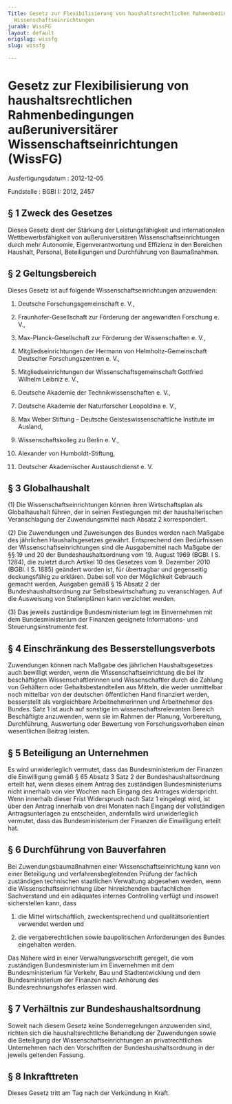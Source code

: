 ```yaml
---
Title: Gesetz zur Flexibilisierung von haushaltsrechtlichen Rahmenbedingungen außeruniversitärer
  Wissenschaftseinrichtungen
jurabk: WissFG
layout: default
origslug: wissfg
slug: wissfg

---
```


# Gesetz zur Flexibilisierung von haushaltsrechtlichen Rahmenbedingungen außeruniversitärer Wissenschaftseinrichtungen (WissFG)

Ausfertigungsdatum
:   2012-12-05

Fundstelle
:   BGBl I: 2012, 2457


## § 1 Zweck des Gesetzes

Dieses Gesetz dient der Stärkung der Leistungsfähigkeit und
internationalen Wettbewerbsfähigkeit von außeruniversitären
Wissenschaftseinrichtungen durch mehr Autonomie, Eigenverantwortung
und Effizienz in den Bereichen Haushalt, Personal, Beteiligungen und
Durchführung von Baumaßnahmen.


## § 2 Geltungsbereich

Dieses Gesetz ist auf folgende Wissenschaftseinrichtungen anzuwenden:

1.  Deutsche Forschungsgemeinschaft e. V.,


2.  Fraunhofer-Gesellschaft zur Förderung der angewandten Forschung e. V.,


3.  Max-Planck-Gesellschaft zur Förderung der Wissenschaften e. V.,


4.  Mitgliedseinrichtungen der Hermann von Helmholtz-Gemeinschaft
    Deutscher Forschungszentren e. V.,


5.  Mitgliedseinrichtungen der Wissenschaftsgemeinschaft Gottfried Wilhelm
    Leibniz e. V.,


6.  Deutsche Akademie der Technikwissenschaften e. V.,


7.  Deutsche Akademie der Naturforscher Leopoldina e. V.,


8.  Max Weber Stiftung – Deutsche Geisteswissenschaftliche Institute im
    Ausland,


9.  Wissenschaftskolleg zu Berlin e. V.,


10. Alexander von Humboldt-Stiftung,


11. Deutscher Akademischer Austauschdienst e. V.





## § 3 Globalhaushalt

(1) Die Wissenschaftseinrichtungen können ihren Wirtschaftsplan als
Globalhaushalt führen, der in seinen Festlegungen mit der
haushalterischen Veranschlagung der Zuwendungsmittel nach Absatz 2
korrespondiert.

(2) Die Zuwendungen und Zuweisungen des Bundes werden nach Maßgabe des
jährlichen Haushaltsgesetzes gewährt. Entsprechend den Bedürfnissen
der Wissenschaftseinrichtungen sind die Ausgabemittel nach Maßgabe der
§§ 19 und 20 der Bundeshaushaltsordnung vom 19. August 1969 (BGBl. I
S. 1284), die zuletzt durch Artikel 10 des Gesetzes vom 9. Dezember
2010 (BGBl. I S. 1885) geändert worden ist, für übertragbar und
gegenseitig deckungsfähig zu erklären. Dabei soll von der Möglichkeit
Gebrauch gemacht werden, Ausgaben gemäß § 15 Absatz 2 der
Bundeshaushaltsordnung zur Selbstbewirtschaftung zu veranschlagen. Auf
die Ausweisung von Stellenplänen kann verzichtet werden.

(3) Das jeweils zuständige Bundesministerium legt im Einvernehmen mit
dem Bundesministerium der Finanzen geeignete Informations- und
Steuerungsinstrumente fest.


## § 4 Einschränkung des Besserstellungsverbots

Zuwendungen können nach Maßgabe des jährlichen Haushaltsgesetzes auch
bewilligt werden, wenn die Wissenschaftseinrichtung die bei ihr
beschäftigten Wissenschaftlerinnen und Wissenschaftler durch die
Zahlung von Gehältern oder Gehaltsbestandteilen aus Mitteln, die weder
unmittelbar noch mittelbar von der deutschen öffentlichen Hand
finanziert werden, besserstellt als vergleichbare Arbeitnehmerinnen
und Arbeitnehmer des Bundes. Satz 1 ist auch auf sonstige im
wissenschaftsrelevanten Bereich Beschäftigte anzuwenden, wenn sie im
Rahmen der Planung, Vorbereitung, Durchführung, Auswertung oder
Bewertung von Forschungsvorhaben einen wesentlichen Beitrag leisten.


## § 5 Beteiligung an Unternehmen

Es wird unwiderleglich vermutet, dass das Bundesministerium der
Finanzen die Einwilligung gemäß § 65 Absatz 3 Satz 2 der
Bundeshaushaltsordnung erteilt hat, wenn dieses einem Antrag des
zuständigen Bundesministeriums nicht innerhalb von vier Wochen nach
Eingang des Antrages widerspricht. Wenn innerhalb dieser Frist
Widerspruch nach Satz 1 eingelegt wird, ist über den Antrag innerhalb
von drei Monaten nach Eingang der vollständigen Antragsunterlagen zu
entscheiden, andernfalls wird unwiderleglich vermutet, dass das
Bundesministerium der Finanzen die Einwilligung erteilt hat.


## § 6 Durchführung von Bauverfahren

Bei Zuwendungsbaumaßnahmen einer Wissenschaftseinrichtung kann von
einer Beteiligung und verfahrensbegleitenden Prüfung der fachlich
zuständigen technischen staatlichen Verwaltung abgesehen werden, wenn
die Wissenschaftseinrichtung über hinreichenden baufachlichen
Sachverstand und ein adäquates internes Controlling verfügt und
insoweit sicherstellen kann, dass

1.  die Mittel wirtschaftlich, zweckentsprechend und qualitätsorientiert
    verwendet werden und


2.  die vergaberechtlichen sowie baupolitischen Anforderungen des Bundes
    eingehalten werden.



Das Nähere wird in einer Verwaltungsvorschrift geregelt, die vom
zuständigen Bundesministerium im Einvernehmen mit dem
Bundesministerium für Verkehr, Bau und Stadtentwicklung und dem
Bundesministerium der Finanzen nach Anhörung des Bundesrechnungshofes
erlassen wird.


## § 7 Verhältnis zur Bundeshaushaltsordnung

Soweit nach diesem Gesetz keine Sonderregelungen anzuwenden sind,
richten sich die haushaltsrechtliche Behandlung der Zuwendungen sowie
die Beteiligung der Wissenschaftseinrichtungen an privatrechtlichen
Unternehmen nach den Vorschriften der Bundeshaushaltsordnung in der
jeweils geltenden Fassung.


## § 8 Inkrafttreten

Dieses Gesetz tritt am Tag nach der Verkündung in Kraft.

